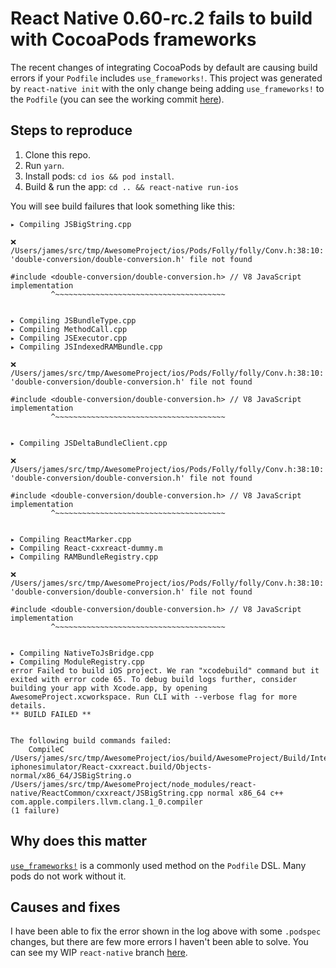 # React Native 0.60-rc.2 fails to build with CocoaPods frameworks

The recent changes of integrating CocoaPods by default are causing build errors if your `Podfile` includes `use_frameworks!`. This project was generated by `react-native init` with the only change being adding `use_frameworks!` to the `Podfile` (you can see the working commit [here](https://github.com/jtreanor/react-native-use-frameworks/commit/efe3ab0dcc326aefa75f14c63efa51238f0ce48f)).

## Steps to reproduce

1. Clone this repo.
2. Run `yarn`.
3. Install pods: `cd ios && pod install`.
4. Build & run the app: `cd .. && react-native run-ios`

You will see build failures that look something like this:

```
▸ Compiling JSBigString.cpp

❌  /Users/james/src/tmp/AwesomeProject/ios/Pods/Folly/folly/Conv.h:38:10: 'double-conversion/double-conversion.h' file not found

#include <double-conversion/double-conversion.h> // V8 JavaScript implementation
         ^~~~~~~~~~~~~~~~~~~~~~~~~~~~~~~~~~~~~~~


▸ Compiling JSBundleType.cpp
▸ Compiling MethodCall.cpp
▸ Compiling JSExecutor.cpp
▸ Compiling JSIndexedRAMBundle.cpp

❌  /Users/james/src/tmp/AwesomeProject/ios/Pods/Folly/folly/Conv.h:38:10: 'double-conversion/double-conversion.h' file not found

#include <double-conversion/double-conversion.h> // V8 JavaScript implementation
         ^~~~~~~~~~~~~~~~~~~~~~~~~~~~~~~~~~~~~~~


▸ Compiling JSDeltaBundleClient.cpp

❌  /Users/james/src/tmp/AwesomeProject/ios/Pods/Folly/folly/Conv.h:38:10: 'double-conversion/double-conversion.h' file not found

#include <double-conversion/double-conversion.h> // V8 JavaScript implementation
         ^~~~~~~~~~~~~~~~~~~~~~~~~~~~~~~~~~~~~~~


▸ Compiling ReactMarker.cpp
▸ Compiling React-cxxreact-dummy.m
▸ Compiling RAMBundleRegistry.cpp

❌  /Users/james/src/tmp/AwesomeProject/ios/Pods/Folly/folly/Conv.h:38:10: 'double-conversion/double-conversion.h' file not found

#include <double-conversion/double-conversion.h> // V8 JavaScript implementation
         ^~~~~~~~~~~~~~~~~~~~~~~~~~~~~~~~~~~~~~~


▸ Compiling NativeToJsBridge.cpp
▸ Compiling ModuleRegistry.cpp
error Failed to build iOS project. We ran "xcodebuild" command but it exited with error code 65. To debug build logs further, consider building your app with Xcode.app, by opening AwesomeProject.xcworkspace. Run CLI with --verbose flag for more details.
** BUILD FAILED **


The following build commands failed:
	CompileC /Users/james/src/tmp/AwesomeProject/ios/build/AwesomeProject/Build/Intermediates.noindex/Pods.build/Debug-iphonesimulator/React-cxxreact.build/Objects-normal/x86_64/JSBigString.o /Users/james/src/tmp/AwesomeProject/node_modules/react-native/ReactCommon/cxxreact/JSBigString.cpp normal x86_64 c++ com.apple.compilers.llvm.clang.1_0.compiler
(1 failure)
```

## Why does this matter

[`use_frameworks!`](https://guides.cocoapods.org/syntax/podfile.html#use_frameworks_bang) is a commonly used method on the `Podfile` DSL. Many pods do not work without it.

## Causes and fixes

I have been able to fix the error shown in the log above with some `.podspec` changes, but there are few more errors I haven't been able to solve. You can see my WIP `react-native` branch [here](https://github.com/facebook/react-native/compare/master...jtreanor:fix/cocoapods-frameworks?expand=1).
